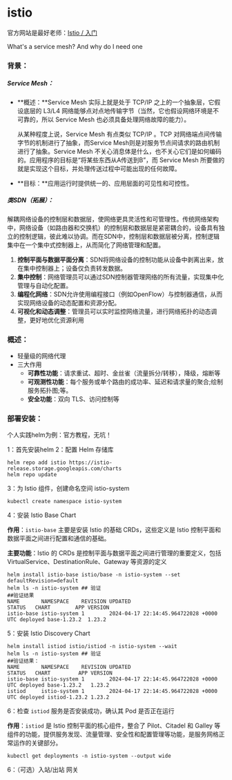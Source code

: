 # istio

官方网站是最好老师：[Istio / 入门](https://istio.io/latest/zh/docs/ambient/getting-started/)

What's a service mesh? And why do I need one

### 背景：

##### **Service Mesh**：

- **概述：**Service Mesh 实际上就是处于 TCP/IP 之上的一个抽象层，它假设底层的 L3/L4 网络能够点对点地传输字节（当然，它也假设网络环境是不可靠的，所以 Service Mesh 也必须具备处理网络故障的能力）。

  从某种程度上说，Service Mesh 有点类似 TCP/IP 。TCP 对网络端点间传输字节的机制进行了抽象，而Service Mesh则是对服务节点间请求的路由机制进行了抽象。Service Mesh 不关心消息体是什么，也不关心它们是如何编码的。应用程序的目标是“将某些东西从A传送到B”，而 Service Mesh 所要做的就是实现这个目标，并处理传送过程中可能出现的任何故障。

- **目标：**应用运行时提供统一的、应用层面的可见性和可控性。

##### **类SDN（拓展）：**

解耦网络设备的控制层和数据层，使网络更具灵活性和可管理性。传统网络架构中，网络设备（如路由器和交换机）的控制层和数据层是紧密耦合的，设备具有独立的控制逻辑，彼此难以协调。而在SDN中，控制层和数据层被分离，控制逻辑集中在一个集中式控制器上，从而简化了网络管理和配置。

1. **控制平面与数据平面分离**：SDN将网络设备的控制功能从设备中剥离出来，放在集中控制器上；设备仅负责转发数据。
2. **集中控制**：网络管理员可以通过SDN控制器管理网络的所有流量，实现集中化管理与自动化配置。
3. **编程化网络**：SDN允许使用编程接口（例如OpenFlow）与控制器通信，从而实现网络设备的动态配置和资源分配。
4. **可视化和动态调整**：管理员可以实时监控网络流量，进行网络拓扑的动态调整，更好地优化资源利用

### 概述：

- 轻量级的网络代理
- 三大作用
  - **可靠性功能**：请求重试、超时、金丝雀（流量拆分/转移），降级，熔断等
  - **可观测性功能**：每个服务或单个路由的成功率、延迟和请求量的聚合;绘制服务拓扑图;等。
  - **安全功能**：双向 TLS、访问控制等

### 部署安装：

个人实践helm为例：官方教程，无坑！

1：首先安装helm
2：配置 Helm 存储库

```
helm repo add istio https://istio-release.storage.googleapis.com/charts
helm repo update
```

3：为 Istio 组件，创建命名空间 istio-system

```
kubectl create namespace istio-system
```

4：安装 Istio Base Chart

**作用**：`istio-base` 主要是安装 Istio 的基础 CRDs，这些定义是 Istio 控制平面和数据平面之间进行配置和通信的基础。

**主要功能**：Istio 的 CRDs 是控制平面与数据平面之间进行管理的重要定义，包括 VirtualService、DestinationRule、Gateway 等资源的定义

```
helm install istio-base istio/base -n istio-system --set defaultRevision=default
helm ls -n istio-system ## 验证
##验证结果
NAME       NAMESPACE    REVISION UPDATED                                 STATUS   CHART        APP VERSION
istio-base istio-system 1        2024-04-17 22:14:45.964722028 +0000 UTC deployed base-1.23.2  1.23.2
```

5：安装 Istio Discovery Chart

```
helm install istiod istio/istiod -n istio-system --wait
helm ls -n istio-system ## 验证
##验证结果：
NAME       NAMESPACE    REVISION UPDATED                                 STATUS   CHART         APP VERSION
istio-base istio-system 1        2024-04-17 22:14:45.964722028 +0000 UTC deployed base-1.23.2   1.23.2
istiod     istio-system 1        2024-04-17 22:14:45.964722028 +0000 UTC deployed istiod-1.23.2 1.23.2
```

6：检查 `istiod` 服务是否安装成功，确认其 Pod 是否正在运行

**作用**：`istiod` 是 Istio 控制平面的核心组件，整合了 Pilot、Citadel 和 Galley 等组件的功能，提供服务发现、流量管理、安全性和配置管理等功能，是服务网格正常运作的关键部分。

```
kubectl get deployments -n istio-system --output wide
```

6：（可选）入站/出站 网关